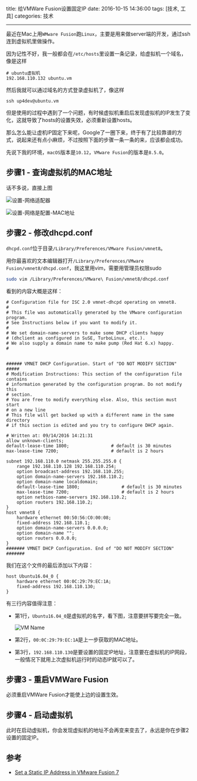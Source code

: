 title: 给VMWare Fusion设置固定IP
date: 2016-10-15 14:36:00
tags: [技术, 工具]
categories: 技术

---

最近在Mac上用`WMware Fusion`跑`Linux`，主要是用来做server端的开发，通过ssh连到虚拟机里做操作。

因为记性不好，我一般都会在`/etc/hosts`里设置一条记录，给虚拟机一个域名，像是这样

```
# ubuntu虚拟机
192.168.110.132 ubuntu.vm
```

然后我就可以通过域名的方式登录虚拟机了，像这样

```
ssh up4dev@ubuntu.vm
```

但是使用的过程中遇到了一个问题，有时候虚拟机重启后发现虚拟机的IP发生了变化，这就导致了hosts的设置失效，必须重新设置hosts。

那么怎么能让虚机IP固定下来呢，Google了一圈下来，终于有了比较靠谱的方式，说起来还有点小麻烦，不过按照下面的步骤一条一条的来，应该都会成功。

<!--more-->

先说下我的环境，`macOS`版本是`10.12`，`VMware Fusion`的版本是`8.5.0`。

## 步骤1 - 查询虚拟机的MAC地址

话不多说，直接上图

![设置-网络适配器](http://cdn.up4dev.com/vmware-fusion-static-ip/0.jpeg)

![设置-网络是配置-MAC地址](http://cdn.up4dev.com/vmware-fusion-static-ip/1.jpeg)

## 步骤2 - 修改dhcpd.conf

`dhcpd.conf`位于目录`/Library/Preferences/VMware Fusion/vmnet8`。

用你最喜欢的文本编辑器打开`/Library/Preferences/VMware Fusion/vmnet8/dhcpd.conf`，我这里用vim，需要用管理员权限sudo

```bash
sudo vim /Library/Preferences/VMware\ Fusion/vmnet8/dhcpd.conf
```

看到的内容大概是这样：

```
# Configuration file for ISC 2.0 vmnet-dhcpd operating on vmnet8.
#
# This file was automatically generated by the VMware configuration program.
# See Instructions below if you want to modify it.
#
# We set domain-name-servers to make some DHCP clients happy
# (dhclient as configured in SuSE, TurboLinux, etc.).
# We also supply a domain name to make pump (Red Hat 6.x) happy.
#


###### VMNET DHCP Configuration. Start of "DO NOT MODIFY SECTION" #####
# Modification Instructions: This section of the configuration file contains
# information generated by the configuration program. Do not modify this
# section.
# You are free to modify everything else. Also, this section must start
# on a new line
# This file will get backed up with a different name in the same directory
# if this section is edited and you try to configure DHCP again.

# Written at: 09/14/2016 14:21:31
allow unknown-clients;
default-lease-time 1800;                # default is 30 minutes
max-lease-time 7200;                    # default is 2 hours

subnet 192.168.110.0 netmask 255.255.255.0 {
	range 192.168.110.128 192.168.110.254;
	option broadcast-address 192.168.110.255;
	option domain-name-servers 192.168.110.2;
	option domain-name localdomain;
	default-lease-time 1800;                # default is 30 minutes
	max-lease-time 7200;                    # default is 2 hours
	option netbios-name-servers 192.168.110.2;
	option routers 192.168.110.2;
}
host vmnet8 {
	hardware ethernet 00:50:56:C0:00:08;
	fixed-address 192.168.110.1;
	option domain-name-servers 0.0.0.0;
	option domain-name "";
	option routers 0.0.0.0;
}
####### VMNET DHCP Configuration. End of "DO NOT MODIFY SECTION" #######
```

我们在这个文件的最后添加以下内容：

```
host Ubuntu16.04_0 {
	hardware ethernet 00:0C:29:79:EC:1A;
	fixed-address 192.168.110.130;
}
```
有三行内容值得注意：

- 第1行，`Ubuntu16.04_0`是虚拟机的名字，看下图，注意要拼写要完全一致。

    ![VM Name](http://cdn.up4dev.com/vmware-fusion-static-ip/2.jpeg)
    
- 第2行，`00:0C:29:79:EC:1A`是上一步获取的MAC地址。
- 第3行，`192.168.110.130`是要设置的固定IP地址，注意要在虚拟机的IP网段，一般情况下就用上次虚拟机运行时的动态IP就可以了。

## 步骤3 - 重启VMWare Fusion

必须重启VMWare Fusion才能使上边的设置生效。

## 步骤4 - 启动虚拟机

此时在启动虚拟机，你会发现虚拟机的地址不会再变来变去了，永远是你在步骤2设置的固定IP。


## 参考

- [Set a Static IP Address in VMware Fusion 7](https://willwarren.com/2015/04/02/set-static-ip-address-in-vmware-fusion-7/)





